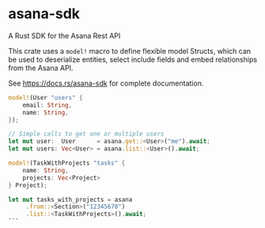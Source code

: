# asana-sdk

A Rust SDK for the Asana Rest API

This crate uses a `model!` macro to define flexible model Structs, which can be used to deserialize entities, select include fields and embed relationships from the Asana API.

See https://docs.rs/asana-sdk for complete documentation.

```Rust
model!(User "users" {
    email: String,
    name: String,
});

// Simple calls to get one or multiple users
let mut user:  User      = asana.get::<User>("me").await;
let mut users: Vec<User> = asana.list::<User>().await;
```

````Rust
model!(TaskWithProjects "tasks" {
    name: String,
    projects: Vec<Project>
} Project);

let mut tasks_with_projects = asana
     .from::<Section>("12345678")
     .list::<TaskWithProjects>().await;
```

